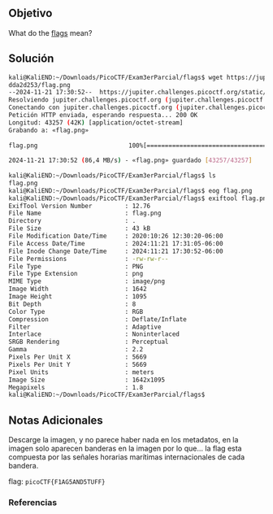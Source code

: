 ## Objetivo
What do the [flags](https://jupiter.challenges.picoctf.org/static/fbeb5f9040d62b18878d199cdda2d253/flag.png) mean?
## Solución
```bash
kali@KaliEND:~/Downloads/PicoCTF/Exam3erParcial/flags$ wget https://jupiter.challenges.picoctf.org/static/fbeb5f9040d62b18878d199c  
dda2d253/flag.png  
--2024-11-21 17:30:52--  https://jupiter.challenges.picoctf.org/static/fbeb5f9040d62b18878d199cdda2d253/flag.png  
Resolviendo jupiter.challenges.picoctf.org (jupiter.challenges.picoctf.org)... 3.131.60.8  
Conectando con jupiter.challenges.picoctf.org (jupiter.challenges.picoctf.org)[3.131.60.8]:443... conectado.  
Petición HTTP enviada, esperando respuesta... 200 OK  
Longitud: 43257 (42K) [application/octet-stream]  
Grabando a: «flag.png»  
  
flag.png                         100%[========================================================>]  42,24K  --.-KB/s    en 0s         
  
2024-11-21 17:30:52 (86,4 MB/s) - «flag.png» guardado [43257/43257]  
  
kali@KaliEND:~/Downloads/PicoCTF/Exam3erParcial/flags$ ls  
flag.png  
kali@KaliEND:~/Downloads/PicoCTF/Exam3erParcial/flags$ eog flag.png
kali@KaliEND:~/Downloads/PicoCTF/Exam3erParcial/flags$ exiftool flag.png    
ExifTool Version Number         : 12.76  
File Name                       : flag.png  
Directory                       : .  
File Size                       : 43 kB  
File Modification Date/Time     : 2020:10:26 12:30:20-06:00  
File Access Date/Time           : 2024:11:21 17:31:05-06:00  
File Inode Change Date/Time     : 2024:11:21 17:30:52-06:00  
File Permissions                : -rw-rw-r--  
File Type                       : PNG  
File Type Extension             : png  
MIME Type                       : image/png  
Image Width                     : 1642  
Image Height                    : 1095  
Bit Depth                       : 8  
Color Type                      : RGB  
Compression                     : Deflate/Inflate  
Filter                          : Adaptive  
Interlace                       : Noninterlaced  
SRGB Rendering                  : Perceptual  
Gamma                           : 2.2  
Pixels Per Unit X               : 5669  
Pixels Per Unit Y               : 5669  
Pixel Units                     : meters  
Image Size                      : 1642x1095  
Megapixels                      : 1.8  
kali@KaliEND:~/Downloads/PicoCTF/Exam3erParcial/flags$

```
## Notas Adicionales
Descarge la imagen, y no parece haber nada en los metadatos, en la imagen solo aparecen banderas en la imagen por lo que...
la flag esta compuesta por las señales horarias marítimas internacionales de cada bandera.

flag: `picoCTF{F1AG5AND5TUFF}`
### Referencias